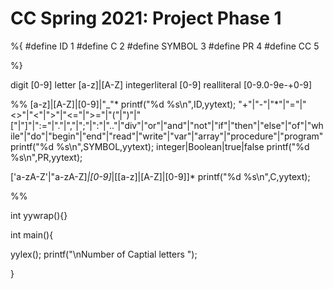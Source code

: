 # CC Spring 2021: Project Phase 1 #	
%{
#define ID 1
#define C 2
#define SYMBOL 3
#define PR 4
#define CC 5

%}

digit   [0-9]
letter [a-z]|[A-Z]
integerliteral  [0-9]
realliteral [0-9.0-9e-+0-9]


%%
[a-z]|[A-Z]|[0-9]|"_"*           printf("%d %s\n",ID,yytext);
"+"|"-"|"*"|"="|"<>"|"<"|">"|"<="|">="|"("|")"|"["|"]"|":="|"."|","|";"|":"|".."|"div"|"or"|"and"|"not"|"if"|"then"|"else"|"of"|"while"|"do"|"begin"|"end"|"read"|"write"|"var"|"array"|"procedure"|"program"	printf("%d %s\n",SYMBOL,yytext);
integer|Boolean|true|false	printf("%d %s\n",PR,yytext);

['a-zA-Z'|"a-zA-Z]*|[0-9]*|[[a-z]|[A-Z]|[0-9]]*	 printf("%d %s\n",C,yytext);


	

%%
  

int yywrap(){}

int main(){
  
yylex();
printf("\nNumber of Captial letters ");	
  
}


